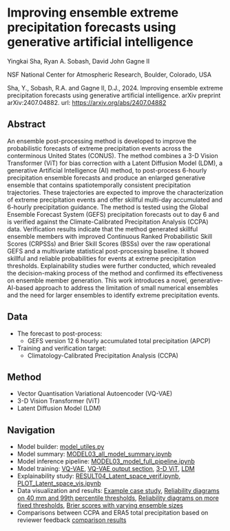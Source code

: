 # Improving ensemble extreme precipitation forecasts using generative artificial intelligence

Yingkai Sha, Ryan A. Sobash, David John Gagne II

NSF National Center for Atmospheric Research, Boulder, Colorado, USA

Sha, Y., Sobash, R.A. and Gagne II, D.J., 2024. Improving ensemble extreme precipitation forecasts using generative artificial intelligence. arXiv preprint arXiv:2407.04882. url: https://arxiv.org/abs/2407.04882

## Abstract

An ensemble post-processing method is developed to improve the probabilistic forecasts of extreme precipitation events across the conterminous United States (CONUS). The method combines a 3-D Vision Transformer (ViT) for bias correction with a Latent Diffusion Model (LDM), a generative Artificial Intelligence (AI) method, to post-process 6-hourly precipitation ensemble forecasts and produce an enlarged generative ensemble that contains spatiotemporally consistent precipitation trajectories. These trajectories are expected to improve the characterization of extreme precipitation events and offer skillful multi-day accumulated and 6-hourly precipitation guidance. The method is tested using the Global Ensemble Forecast System (GEFS) precipitation forecasts out to day 6 and is verified against the Climate-Calibrated Precipitation Analysis (CCPA) data. Verification results indicate that the method generated skillful ensemble members with improved Continuous Ranked Probabilistic Skill Scores (CRPSSs) and Brier Skill Scores (BSSs) over the raw operational GEFS and a multivariate statistical post-processing baseline. It showed skillful and reliable probabilities for events at extreme precipitation thresholds. Explainability studies were further conducted, which revealed the decision-making process of the method and confirmed its effectiveness on ensemble member generation. This work introduces a novel, generative-AI-based approach to address the limitation of small numerical ensembles and the need for larger ensembles to identify extreme precipitation events.

## Data
* The forecast to post-process:
  * GEFS version 12 6 hourly accumulated total precipitation (APCP)
* Training and verification target:
  * Climatology-Calibrated Precipitation Analysis (CCPA)

## Method
* Vector Quantisation Variational Autoencoder (VQ-VAE)
* 3-D Vision Transformer (ViT)
* Latent Diffusion Model (LDM)

## Navigation
* Model builder: [model_utiles.py](https://github.com/yingkaisha/AIES_24_0063/blob/main/libs/model_utils.py)
* Model summary: [MODEL03_all_model_summary.ipynb](https://github.com/yingkaisha/AIES_24_0063/blob/main/MODEL03_all_model_summary.ipynb)
* Model inference pipeline: [MODEL03_model_full_pipeline.ipynb](https://github.com/yingkaisha/AIES_24_0063/blob/main/MODEL03_model_full_pipeline.ipynb)
* Model training: [VQ-VAE](https://github.com/yingkaisha/AIES_24_0063/blob/main/MODEL00_VQ_VAE_main.ipynb), [VQ-VAE output section](https://github.com/yingkaisha/AIES_24_0063/blob/main/MODEL00_VQ_VAE_refine.ipynb), [3-D ViT](https://github.com/yingkaisha/AIES_24_0063/blob/main/MODEL01_ViT_48h_pretrain.ipynb), [LDM](https://github.com/yingkaisha/AIES_24_0063/blob/main/MODEL02_LDM_3d_main.ipynb)
* Explainability study: [RESULT04_Latent_space_verif.ipynb](https://github.com/yingkaisha/AIES_24_0063/blob/main/RESULT04_Latent_space_verif.ipynb), [PLOT_Latent_space_vis.ipynb](https://github.com/yingkaisha/AIES_24_0063/blob/main/PLOT_Latent_space_vis.ipynb)
* Data visualization and results: [Example case study](https://github.com/yingkaisha/AIES_24_0063/blob/main/PLOT_example.ipynb), [Reliability diagrams on 40 mm and 99th percentile thresholds](https://github.com/yingkaisha/AIES_24_0063/blob/main/PLOT_reliability_diagrams.ipynb), [Reliability diagrams on more fixed thresholds](https://github.com/yingkaisha/AIES_24_0063/blob/main/PLOT_reliability_diagrams_more_thres.ipynb), [Brier scores with varying ensemble sizes](https://github.com/yingkaisha/AIES_24_0063/blob/main/PLOT_BSS_ens_members.ipynb)
* Comparisons between CCPA and ERA5 total precipitation based on reviewer feedback [comparison results](https://github.com/yingkaisha/AIES_24_0063/blob/main/REVIEW_PLOT_data_analysis.ipynb)
